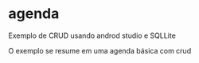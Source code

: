 # agenda

Exemplo de CRUD usando androd studio e SQLLite

O exemplo se resume em uma agenda básica com crud
